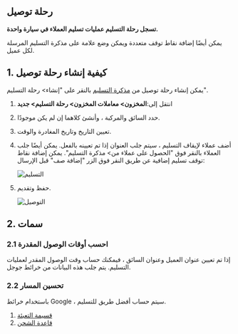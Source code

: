 ## رحلة توصيل

**تسجل رحلة التسليم عمليات تسليم العملاء في سيارة واحدة.**

يمكن أيضًا إضافة نقاط توقف متعددة ويمكن وضع علامة على مذكرة التسليم المرسلة لكل عميل.

## 1. كيفية إنشاء رحلة توصيل

يمكن إنشاء رحلة توصيل من [مذكرة التسليم](https://docs.erpnext.com/docs/v13/user/manual/en/stock/delivery-note) بالنقر على "إنشاء> رحلة التسليم".

1. انتقل إلى:**المخزون> معاملات المخزون> رحلة التسليم> جديد**
2. حدد السائق والمركبة ، وأنشئ كلاهما إن لم يكن موجودًا.
3. تعيين التاريخ وتاريخ المغادرة والوقت.
4. أضف عملاء لإيقاف التسليم ، سيتم جلب العنوان إذا تم تعيينه بالفعل. يمكن أيضًا جلب العملاء بالنقر فوق "الحصول على عملاء من> مذكرة التسليم". يمكن إضافة نقاط توقف تسليم إضافية عن طريق النقر فوق الزر "إضافة صف" قبل الإرسال:
    
    ![التسليم](https://docs.erpnext.com/files/delivery_stops.png)
    
5. حفظ وتقديم.
    
    ![التوصيل](https://docs.erpnext.com/files/delivery_trip.png)
    

## 2. سمات

### 2.1 احسب أوقات الوصول المقدرة

إذا تم تعيين عنوان العميل وعنوان السائق ، فيمكنك حساب وقت الوصول المقدر لعمليات التسليم. يتم جلب هذه البيانات من خرائط جوجل.

### 2.2 تحسين المسار

باستخدام خرائط Google ، سيتم حساب أفضل طريق للتسليم.

1. [قسيمة التعبئة](https://docs.erpnext.com/docs/v13/user/manual/en/stock/packing-slip)
2. [قاعدة الشحن](https://docs.erpnext.com/docs/v13/user/manual/en/selling/shipping-rule)
